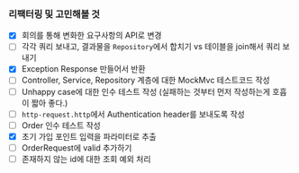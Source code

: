 ### 리팩터링 및 고민해볼 것

- [x] 회의를 통해 변화한 요구사항의 API로 변경
- [ ] 각각 쿼리 보내고, 결과물을 `Repository`에서 합치기 vs 테이블을 join해서 쿼리 보내기
- [x] Exception Response 만들어서 반환
- [ ] Controller, Service, Repository 계층에 대한 MockMvc 테스트코드 작성
- [ ] Unhappy case에 대한 인수 테스트 작성 (실패하는 것부터 먼저 작성하는게 호흡이 짧아 좋다.)
- [ ] `http-request.http`에서 Authentication header를 보내도록 작성
- [ ] Order 인수 테스트 작성
- [x] 초기 가입 포인트 입력을 파라미터로 추출
- [ ] OrderRequest에 valid 추가하기
- [ ] 존재하지 않는 id에 대한 조회 예외 처리
